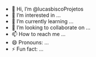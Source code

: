 - 👋 Hi, I’m @lucasbiscoProjetos
- 👀 I’m interested in ...
- 🌱 I’m currently learning ...
- 💞️ I’m looking to collaborate on ...
- 📫 How to reach me ...
- 😄 Pronouns: ...
- ⚡ Fun fact: ...

<!---
lucasbiscoProjetos/lucasbiscoProjetos is a ✨ special ✨ repository because its `README.md` (this file) appears on your GitHub profile.
You can click the Preview link to take a look at your changes.
--->
